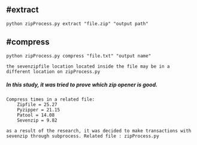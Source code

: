 
## #extract
	python zipProcess.py extract "file.zip" "output path"

## #compress
	python zipProcess.py compress "file.txt" "output name"

	the sevenzipfile location located inside the file may be in a different location on zipProcess.py

##### In this study, it was tried to prove which zip opener is good.
	Compress times in a related file:
		Zipfile = 25.27
		Pyzipper = 21.15
		Patool = 14.08
		Sevenzip = 9.82
		
	as a result of the research, it was decided to make transactions with sevenzip through subprocess. Related file : zipProcess.py